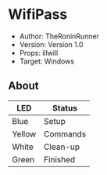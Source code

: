 # WifiPass
* Author: TheRoninRunner
* Version: Version 1.0
* Props: illwill
* Target: Windows

## About


| LED | Status |
|---|---|
| Blue | Setup |
| Yellow | Commands |
| White | Clean-up |
| Green | Finished |
